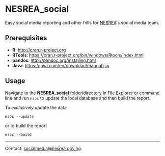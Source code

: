 # NESREA_social
Easy social media reporting and other frills for [NESREA](http://www.nesrea.gov.ng)'s social media team.

## Prerequisites
* __R__: <http://cran.r-project.org>
* __RTools__: <https://cran.r-project.org/bin/windows/Rtools/index.html>
* __pandoc__: <http://pandoc.org/installing.html>
* __Java__: <https://java.com/en/download/manual.jsp>

## Usage  
Navigate to the **NESREA_social** folder/directory in File Explorer or command line and run `nsoc` to update the local database and then build the report.

To _exclusively_ update the data
```
nsoc --update
```

or to build the report
```
nsoc --build
```

***
Contact: <socialmedia@nesrea.gov.ng>.
